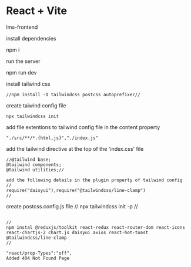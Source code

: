 # React + Vite

lms-frontend

install dependencies

npm i

run the server

npm run dev

install tailwind css
```
//npm install -D tailwindcss postcss autoprefixer//
```

create taiwind config file
```
npx tailwindcss init
```
add file extentions to tailwind config file in the content property
```
"./src/**/*.{html,js}","./index.js"
````

add the tailwind directive at the top of the 'index.css' file
```
//@tailwind base;
@tailwind components;
@tailwind utilities;//

add the following details in the plugin property of tailwind config
//
require("daisyui"),require("@tailwindcss/line-clamp")
//
````
create postcss.config.js file
//
npx tailwindcss init -p
//

```

//
npm instal @reduxjs/toolkit react-redux react-router-dom react-icons react-chartjs-2 chart.js daisyui axios react-hot-toast @tailwindcss/line-clamp
//

"react/prop-Types":"off",
Added 404 Not Found Page